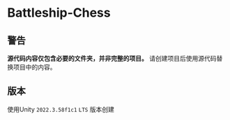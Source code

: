 # Battleship-Chess
## **警告**
**源代码内容仅包含必要的文件夹，并非完整的项目。**
请创建项目后使用源代码替换项目中的内容。
## 版本
使用Unity `2022.3.58f1c1` `LTS` 版本创建
